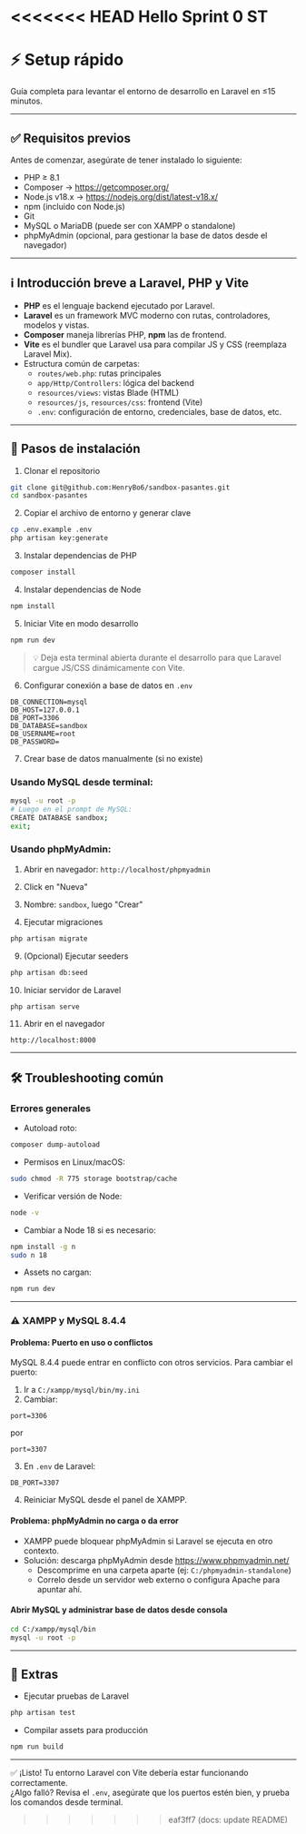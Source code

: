<<<<<<< HEAD
Hello Sprint 0 ST
=======
# ⚡ Setup rápido

Guía completa para levantar el entorno de desarrollo en Laravel en ≤15 minutos.

---

## ✅ Requisitos previos

Antes de comenzar, asegúrate de tener instalado lo siguiente:

- PHP ≥ 8.1
- Composer → https://getcomposer.org/
- Node.js v18.x → https://nodejs.org/dist/latest-v18.x/
- npm (incluido con Node.js)
- Git
- MySQL o MariaDB (puede ser con XAMPP o standalone)
- phpMyAdmin (opcional, para gestionar la base de datos desde el navegador)

---

## ℹ️ Introducción breve a Laravel, PHP y Vite

- **PHP** es el lenguaje backend ejecutado por Laravel.
- **Laravel** es un framework MVC moderno con rutas, controladores, modelos y vistas.
- **Composer** maneja librerías PHP, **npm** las de frontend.
- **Vite** es el bundler que Laravel usa para compilar JS y CSS (reemplaza Laravel Mix).
- Estructura común de carpetas:
  - `routes/web.php`: rutas principales
  - `app/Http/Controllers`: lógica del backend
  - `resources/views`: vistas Blade (HTML)
  - `resources/js`, `resources/css`: frontend (Vite)
  - `.env`: configuración de entorno, credenciales, base de datos, etc.

---

## 🚀 Pasos de instalación

1. Clonar el repositorio
```bash
git clone git@github.com:HenryBo6/sandbox-pasantes.git
cd sandbox-pasantes
```

2. Copiar el archivo de entorno y generar clave
```bash
cp .env.example .env
php artisan key:generate
```

3. Instalar dependencias de PHP
```bash
composer install
```

4. Instalar dependencias de Node
```bash
npm install
```

5. Iniciar Vite en modo desarrollo
```bash
npm run dev
```

> 💡 Deja esta terminal abierta durante el desarrollo para que Laravel cargue JS/CSS dinámicamente con Vite.

6. Configurar conexión a base de datos en `.env`
```dotenv
DB_CONNECTION=mysql
DB_HOST=127.0.0.1
DB_PORT=3306
DB_DATABASE=sandbox
DB_USERNAME=root
DB_PASSWORD=
```

7. Crear base de datos manualmente (si no existe)
### Usando MySQL desde terminal:
```bash
mysql -u root -p
# Luego en el prompt de MySQL:
CREATE DATABASE sandbox;
exit;
```

### Usando phpMyAdmin:
1. Abrir en navegador: `http://localhost/phpmyadmin`
2. Click en "Nueva"
3. Nombre: `sandbox`, luego "Crear"

8. Ejecutar migraciones
```bash
php artisan migrate
```

9. (Opcional) Ejecutar seeders
```bash
php artisan db:seed
```

10. Iniciar servidor de Laravel
```bash
php artisan serve
```

11. Abrir en el navegador
```
http://localhost:8000
```

---

## 🛠 Troubleshooting común

### Errores generales

- Autoload roto:
```bash
composer dump-autoload
```

- Permisos en Linux/macOS:
```bash
sudo chmod -R 775 storage bootstrap/cache
```

- Verificar versión de Node:
```bash
node -v
```

- Cambiar a Node 18 si es necesario:
```bash
npm install -g n
sudo n 18
```

- Assets no cargan:
```bash
npm run dev
```

---

### ⚠️ XAMPP y MySQL 8.4.4

#### Problema: Puerto en uso o conflictos
MySQL 8.4.4 puede entrar en conflicto con otros servicios. Para cambiar el puerto:

1. Ir a `C:/xampp/mysql/bin/my.ini`
2. Cambiar:
```
port=3306
```
por
```
port=3307
```

3. En `.env` de Laravel:
```dotenv
DB_PORT=3307
```

4. Reiniciar MySQL desde el panel de XAMPP.

#### Problema: phpMyAdmin no carga o da error

- XAMPP puede bloquear phpMyAdmin si Laravel se ejecuta en otro contexto.
- Solución: descarga phpMyAdmin desde https://www.phpmyadmin.net/
  - Descomprime en una carpeta aparte (ej: `C:/phpmyadmin-standalone`)
  - Correlo desde un servidor web externo o configura Apache para apuntar ahí.

#### Abrir MySQL y administrar base de datos desde consola

```bash
cd C:/xampp/mysql/bin
mysql -u root -p
```

---

## 🧪 Extras

- Ejecutar pruebas de Laravel
```bash
php artisan test
```

- Compilar assets para producción
```bash
npm run build
```

---

✅ ¡Listo! Tu entorno Laravel con Vite debería estar funcionando correctamente.  
¿Algo falló? Revisa el `.env`, asegúrate que los puertos estén bien, y prueba los comandos desde terminal.
>>>>>>> eaf3ff7 (docs: update README)
